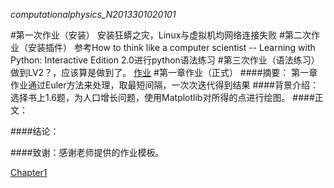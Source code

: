 _computationalphysics_N2013301020101_


#第一次作业（安装）
安装狂蟒之灾，Linux与虚拟机均网络连接失败
#第二次作业（安装插件）
参考How to think like a computer scientist -- Learning with Python: Interactive Edition 2.0进行python语法练习
#第三次作业（语法练习）
做到LV2？，应该算是做到了。
  [作业](https://github.com/whuerZS/computationalphysics_N2013301020101/blob/master/EX1%20LV1-lv2.py) 
#第一章作业（正式）
####摘要：
第一章作业通过Euler方法来处理，取最短间隔，一次次迭代得到结果
####背景介绍：
选择书上1.6题，为人口增长问题，使用Matplotlib对所得的点进行绘图。
####正文：


####结论：

####致谢：感谢老师提供的作业模板。









[Chapter1](https://github.com/whuerZS/computationalphysics_N2013301020101/tree/master/Chapter1)
